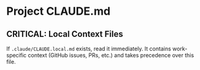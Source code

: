 # Project CLAUDE.md

## CRITICAL: Local Context Files

If `.claude/CLAUDE.local.md` exists, read it immediately. It contains work-specific context (GitHub issues, PRs, etc.) and takes precedence over this file.
